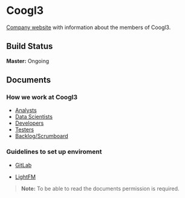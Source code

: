 # **Coogl3**

[Company website](https://coogl3-company-website.firebaseapp.com/)  with information about the members of Coogl3.

## Build Status
**Master:** Ongoing

## Documents

### How we work at Coogl3

* [Analysts](https://drive.google.com/drive/folders/0B80SCkOGLcS_OXBDYXlmUEp1VlE)
* [Data Scientists](https://docs.google.com/document/d/1ONr7hf4925CmxvLJ4MW15VxhN-WPeMCLOU74t1Se1fY/edit)
* [Developers](https://drive.google.com/drive/folders/0B0-_5NZyjrIgZXFPMDl5NUpmbm8 )
* [Testers](https://drive.google.com/drive/folders/0B0-_5NZyjrIgMkdtOFRqR0NEckk)
* [Backlog/Scrumboard](https://trello.com/devs323 )

### Guidelines to set up enviroment
* [GitLab](https://drive.google.com/open?id=0B0-_5NZyjrIgNnNJb3FqOW5XVTQ)

* [LightFM](https://docs.google.com/document/d/1lThbge6BgZpE9xuhVv50D8TxVLCFZnQ4T0exulv_70o/edit)

> **Note:** To be able to read the documents permission is required.
